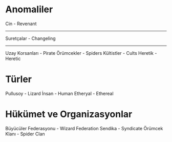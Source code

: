 # Anomaliler
Cin - Revenant
***
Suretçalar - Changeling
***
Uzay Korsanları - Pirate
Örümcekler - Spiders
Kültistler - Cults
Heretik - Heretic

# Türler
Pullusoy - Lizard
İnsan - Human
Etheryal - Ethereal

# Hükümet ve Organizasyonlar
Büyücüler Federasyonu - Wizard Federation
Sendika - Syndicate
Örümcek Klanı - Spider Clan
